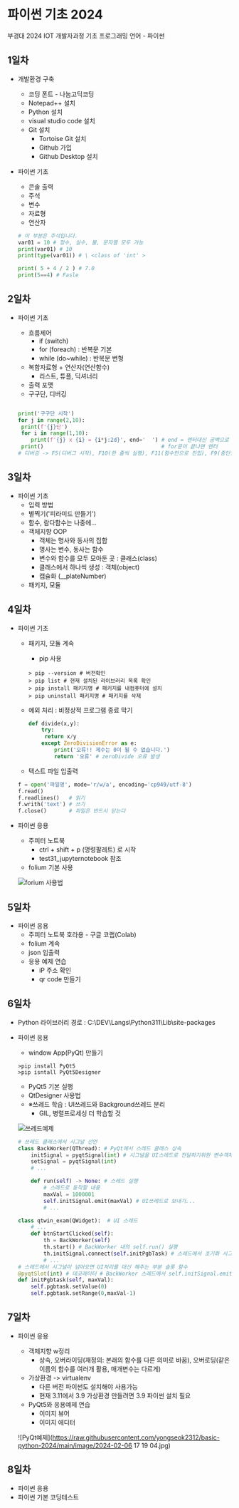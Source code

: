 # 파이썬 기초 2024
부경대 2024 IOT 개발자과정 기초 프로그래밍 언어 - 파이썬

## 1일차
- 개발환경 구축
   - 코딩 폰트 - 나눔고딕코딩
   - Notepad++ 설치
   - Python 설치
   - visual studio code 설치
   - Git 설치
        - Tortoise Git 설치
        - Github 가입
        - Github Desktop 설치

- 파이썬 기초
    - 콘솔 출력
    - 주석
    - 변수
    - 자료형
    - 연산자

    ```python
    # 이 부분은 주석입니다.
    var01 = 10 # 정수, 실수, 불, 문자열 모두 가능
    print(var01) # 10
    print(type(var01)) # \ <class of 'int' >

    print( 5 + 4 / 2 ) # 7.0
    print(5==4) # Fasle
    ```
    

## 2일차
- 파이썬 기초
    - 흐름제어
        - if     (switch)
        - for    (foreach)  : 반복문 기본
        - while  (do~while) : 반복문 변형
    - 복합자료형 + 연산자(연산함수)
        - 리스트, 튜플, 딕셔너리
    - 출력 포맷
    - 구구단, 디버깅

    ```python
   
    print('구구단 시작')
    for j in range(2,10):
     print(f'{j}단')
     for i in range(1,10):
        print(f'{j} x {i} = {i*j:2d}', end='  ') # end = 엔터대신 공백으로 변경
     print()                                     # for문이 끝나면 엔터
    # 디버깅 -> F5(디버그 시작), F10(한 줄씩 실행), F11(함수안으로 진입), F9(중단점 토글), shift + F5 디버깅 종료
    ```

## 3일차
- 파이썬 기초
    - 입력 방법
    - 별찍기('피라미드 만들기')
    - 함수, 람다함수는 나중에...
    - 객체지향 OOP
        - 객체는 명사와 동사의 집합
        - 명사는 변수, 동사는 함수
        - 변수와 함수를 모두 모아둔 곳 : 클래스(class)
        - 클래스에서 하나씩 생성 : 객체(object)
        - 캡슐화 (__plateNumber)
    - 패키지, 모듈

## 4일차
-  파이썬 기초
     - 패키지, 모듈 계속
        - pip 사용
        
        ```shell
        > pip --version # 버전확인
        > pip list # 현재 설치된 라이브러리 목록 확인
        > pip install 패키지명 # 패키지를 내컴퓨터에 설치
        > pip uninstall 패키지명 # 패키지를 삭제
        ```
     - 예외 처리 : 비정상적 프로그램 종료 막기

        ```python
        def divide(x,y):
            try:
             return x/y
            except ZeroDivisionError as e:
                print('오류!! 제수는 0이 될 수 없습니다.')
                return '오류' # zeroDivide 오류 발생
        ```
     - 텍스트 파일 입출력
    ```python
    f = open('파일명', mode='r/w/a', encoding='cp949/utf-8')
    f.read()
    f.readlines()   # 읽기
    f.writh('text') # 쓰기
    f.close()       # 파일은 반드시 닫는다
    ```


- 파이썬 응용
    - 주피터 노트북
        - ctrl + shift + p (명령팔레트) 로 시작
        - test31_jupyternotebook 참조
    - folium 기본 사용

    ![forium 사용법](https://raw.githubusercontent.com/yongseok2312/basic-python-2024/main/image/2024-02-01%2017%2016%2001.png)

## 5일차
- 파이썬 응용
    - 주피터 노트북 호라용 - 구글 코랩(Colab)
    - folium 계속
    - json 입출력
    - 응용 예제 연습
        - iP 주소 확인
        - qr code 만들기
    
## 6일차
- Python 라이브러리 경로 : C:\DEV\Langs\Python311\Lib\site-packages
- 파이썬 응용
    - window App(PyQt) 만들기

    ```shell
    >pip install PyQt5 
    >pip isntall PyQt5Designer
    ```
    - PyQt5 기본 실행
    - QtDesigner 사용법
    - ※쓰레드 학습 : UI쓰레드와 Background쓰레드 분리
        - GIL, 병렬프로세싱 더 학습할 것


    ![쓰레드예제](https://raw.githubusercontent.com/yongseok2312/basic-python-2024/main/image/KakaoTalk_20240205_165406789.gif)

    ```python
    # 쓰레드 클래스에서 시그널 선언
    class BackWorker(QThread): # PyQt에서 스레드 클래스 상속
        initSignal = pyqtSignal(int) # 시그널을 UI스레드로 전달하기위한 변수객체
        setSignal = pyqtSignal(int)
        # ...

        def run(self) -> None: # 스레드 실행
            # 스레드로 동작할 내용
            maxVal = 1000001
            self.initSignal.emit(maxVal) # UI쓰레드로 보내기...
            # ...

    class qtwin_exam(QWidget):  # UI 스레드
        # ...
        def btnStartClicked(self):
            th = BackWorker(self)
            th.start() # BackWorker 내의 self.run() 실행
            th.initSignal.connect(self.initPgbTask) # 스레드에서 초기화 시그널이 오면 initPgbTask 슬롯함수가 대신 처리
            # ...    
    # 스레드에서 시그널이 넘어오면 UI처리를 대신 해주는 부분 슬롯 함수
    @pyqtSlot(int) # 데코레이터 # BackWorker 스레드에서 self.initSignal.emit() 동작해서 실행
    def initPgbtask(self, maxVal):
        self.pgbtask.setValue(0)
        self.pgbtask.setRange(0,maxVal-1)
    ```

## 7일차
- 파이썬 응용
    - 객체지향 w정리
        - 상속, 오버라이딩(재정의: 본래의 함수를 다른 의미로 바꿈), 오버로딩(같은 이름의 함수를 여러개 활용, 매개변수는 다르게)
    - 가상환경 -> virtualenv
        - 다른 버전 파이썬도 설치해야 사용가능
        - 현재 3.11에서 3.9 가상환경 만들려면 3.9 파이썬 설치 필요
    - PyQt5와 응용예제 연습
        - 이미지 뷰어
        - 이미지 에디터

    ![PyQt예제](https://raw.githubusercontent.com/yongseok2312/basic-python-2024/main/image/2024-02-06 17 19 04.jpg)

## 8일차
- 파이썬 응용
- 파이썬 기본 코딩테스트
